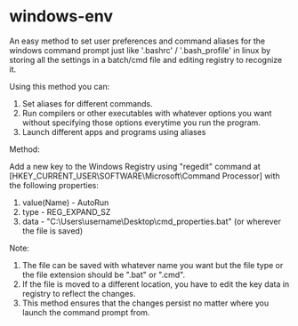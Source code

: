 # windows-env
An easy method to set user preferences and command aliases for the windows command prompt just like '.bashrc' / '.bash_profile' in linux by storing all the settings in a batch/cmd file and editing registry to recognize it.

Using this method you can:

1. Set aliases for different commands.
2. Run compilers or other executables with whatever options you want without specifying those options everytime you run the program.
3. Launch different apps and programs using aliases

Method:

Add a new key to the Windows Registry using "regedit" command at [HKEY_CURRENT_USER\SOFTWARE\Microsoft\Command Processor\] with the following properties:

1. value(Name) - AutoRun
2. type - REG_EXPAND_SZ
3. data - "C:\Users\username\Desktop\cmd_properties.bat"	(or wherever the file is saved)


Note:

1. The file can be saved with whatever name you want but the file type or the file extension should be ".bat" or ".cmd".
2. If the file is moved to a different location, you have to edit the key data in registry to reflect the changes.
3. This method ensures that the changes persist no matter where you launch the command prompt from.
